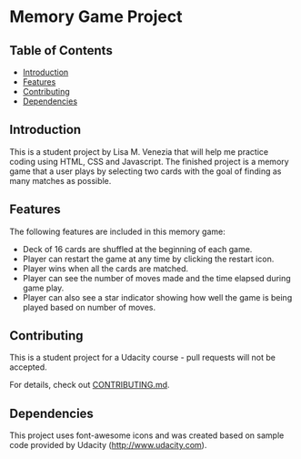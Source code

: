 # Memory Game Project

## Table of Contents

* [Introduction](#introduction)
* [Features](#features)
* [Contributing](#contributing)
* [Dependencies](#dependencies)

## Introduction

This is a student project by Lisa M. Venezia that will help me practice coding using HTML, CSS and Javascript.  The finished project is a memory game that a user plays by selecting two cards with the goal of finding as many matches as possible.

## Features

The following features are included in this memory game:
- Deck of 16 cards are shuffled at the beginning of each game.
- Player can restart the game at any time by clicking the restart icon.
- Player wins when all the cards are matched.
- Player can see the number of moves made and the time elapsed during game play.
- Player can also see a star indicator showing how well the game is being played based on number of moves.

## Contributing

This is a student project for a Udacity course - pull requests will not be accepted.

For details, check out [CONTRIBUTING.md](CONTRIBUTING.md).

## Dependencies
This project uses font-awesome icons and was created based on sample code provided by Udacity (http://www.udacity.com).
